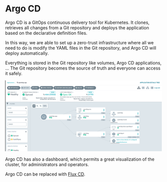 # Argo CD

Argo CD is a GitOps continuous delivery tool for Kubernetes. It clones, retrieves all changes from a Git repository and deploys the application based on the declarative definition files.

In this way, we are able to set up a zero-trust infrastructure where all we need to do is modify the YAML files in the Git repository, and Argo CD will deploy automatically.

Everything is stored in the Git repository like volumes, Argo CD applications, ... The Git repository becomes the source of truth and everyone can access it safely.

![image-20220504165709859](03-argocd.assets/image-20220504165709859.png)

Argo CD has also a dashboard, which permits a great visualization of the cluster, for administrators and operators.

Argo CD can be replaced with [Flux CD](https://fluxcd.io).
